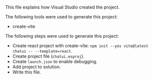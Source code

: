 This file explains how Visual Studio created the project.

The following tools were used to generate this project:
- create-vite

The following steps were used to generate this project:
- Create react project with create-vite: `npm init --yes vite@latest chatui -- --template=react`.
- Create project file (`chatui.esproj`).
- Create `launch.json` to enable debugging.
- Add project to solution.
- Write this file.
